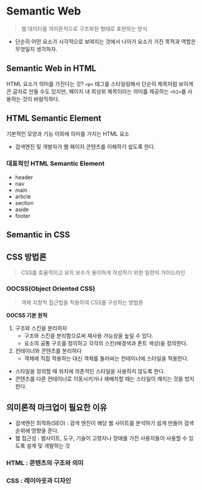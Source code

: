 # Semantic Web
> 웹 데이터를 의미론적으로 구조화된 형태로 표현하는 방식
- 단순히 어떤 요소가 시각적으로 보여지는 것에서 나아가 요소가 가진 목적과 역할은 무엇일지 생각하자.

## Semantic Web in HTML
HTML 요소가 의미를 가진다는 것?
`<p>` 태그를 스타일링해서 단순히 제목처럼 보이게 큰 글자로 만들 수도 있지만, 페이지 내 최상위 제목이라는 의미를 제공하는 `<h1>`를 사용하는 것이 바람직하다.

## HTML Semantic Element
기본적인 모양과 기능 이외에 의미를 가지는 HTML 요소
- 검색엔진 및 개발자가 웹 페이지 콘텐츠를 이해하기 쉽도록 한다.

### 대표적인 HTML Semantic Element
- header
- nav
- main
- article
- section
- aside
- footer

## Semantic in CSS

## CSS 방법론
> CSS를 효율적이고 유지 보수가 용이하게 작성하기 위한 일련의 가이드라인

### OOCSS(Object Oriented CSS)
> 객체 지향적 접근법을 적용하여 CSS를 구성하는 방법론

**OOCSS 기본 원칙**
1. 구조와 스킨을 분리하자
	- 구조와 스킨을 분리함으로써 재사용 가능성을 높일 수 있다.
	- 요소의 공통 구조를 정의하고 각각의 스킨(배경색과 폰트 색상)을 정의한다.
2. 컨테이너와 콘텐츠를 분리하다
	- 객체에 직접 적용하는 대신 객체를 둘러싸는 컨테이너에 스타일을 적용한다.
- 스타일을 정의할 때 위치에 의존적인 스타일을 사용하지 않도록 한다.
- 콘텐츠를 다른 컨테이너로 이동시키거나 재배치할 때는 스타일이 깨지는 것을 방지한다.

## 의미론적 마크업이 필요한 이유
- 검색엔진 최적화(SEO) : 검색 엔진이 해당 웹 사이트를 분석하기 쉽게 만들어 검색 순위에 영향을 준다.
- 웹 접근성 : 웹사이트, 도구, 기술이 고령자나 장애를 가진 사용자들이 사용할 수 있도록 설계 및 개발하는 것

### HTML : 콘텐츠의 구조와 의미
### CSS : 레이아웃과 디자인